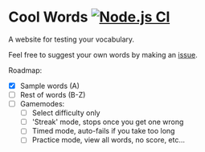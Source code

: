 # Cool Words [![Node.js CI](https://github.com/NachoToast/CoolWords/actions/workflows/node.js.yml/badge.svg)](https://github.com/NachoToast/CoolWords/actions/workflows/node.js.yml)

A website for testing your vocabulary.

Feel free to suggest your own words by making an [issue](https://github.com/NachoToast/CoolWords/issues/new?assignees=&labels=words&template=words_suggestions.md&title=).

Roadmap:

-   [x] Sample words (A)
-   [ ] Rest of words (B-Z)
-   [ ] Gamemodes:
    -   [ ] Select difficulty only
    -   [ ] 'Streak' mode, stops once you get one wrong
    -   [ ] Timed mode, auto-fails if you take too long
    -   [ ] Practice mode, view all words, no score, etc...
